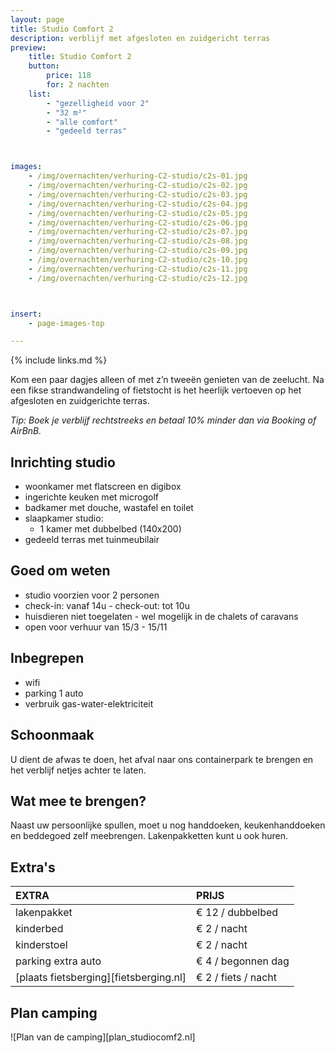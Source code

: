 ```yaml
---
layout: page
title: Studio Comfort 2
description: verblijf met afgesloten en zuidgericht terras
preview:
    title: Studio Comfort 2
    button:
        price: 118
        for: 2 nachten
    list:
        - "gezelligheid voor 2"
        - "32 m²"
        - "alle comfort"
        - "gedeeld terras"



images:
    - /img/overnachten/verhuring-C2-studio/c2s-01.jpg
    - /img/overnachten/verhuring-C2-studio/c2s-02.jpg
    - /img/overnachten/verhuring-C2-studio/c2s-03.jpg
    - /img/overnachten/verhuring-C2-studio/c2s-04.jpg
    - /img/overnachten/verhuring-C2-studio/c2s-05.jpg
    - /img/overnachten/verhuring-C2-studio/c2s-06.jpg
    - /img/overnachten/verhuring-C2-studio/c2s-07.jpg
    - /img/overnachten/verhuring-C2-studio/c2s-08.jpg
    - /img/overnachten/verhuring-C2-studio/c2s-09.jpg
    - /img/overnachten/verhuring-C2-studio/c2s-10.jpg
    - /img/overnachten/verhuring-C2-studio/c2s-11.jpg
    - /img/overnachten/verhuring-C2-studio/c2s-12.jpg



insert:
    - page-images-top

---
```


{% include links.md %}

Kom een paar dagjes alleen of met z’n tweeën genieten van de zeelucht. Na een fikse strandwandeling of fietstocht  is het heerlijk vertoeven op het afgesloten en zuidgerichte terras.

*Tip: Boek je verblijf rechtstreeks en betaal 10% minder dan via Booking of AirBnB.*

## Inrichting studio

- woonkamer met flatscreen en digibox
- ingerichte keuken met microgolf
- badkamer met douche, wastafel en toilet
- slaapkamer studio:
    - 1 kamer met dubbelbed (140x200)
- gedeeld terras met tuinmeubilair

## Goed om weten

- studio voorzien voor 2 personen
- check-in: vanaf 14u - check-out: tot 10u
- huisdieren niet toegelaten - wel mogelijk in de chalets of caravans
- open voor verhuur van 15/3 - 15/11


## Inbegrepen
- wifi
- parking 1 auto
- verbruik gas-water-elektriciteit


## Schoonmaak
U dient de afwas te doen, het afval naar ons containerpark te brengen en het verblijf netjes achter te laten.


## Wat mee te brengen?
Naast uw persoonlijke spullen, moet u nog handdoeken, keukenhanddoeken en beddegoed zelf meebrengen.
Lakenpakketten kunt u ook huren.


## Extra's

EXTRA               | PRIJS
:-------------------|:-----------|
lakenpakket         | € 12 / dubbelbed
kinderbed           | € 2 / nacht
kinderstoel         | € 2 / nacht
parking extra auto  | € 4 / begonnen dag
[plaats fietsberging][fietsberging.nl]| € 2 / fiets / nacht

## Plan camping

![Plan van de camping][plan_studiocomf2.nl]
